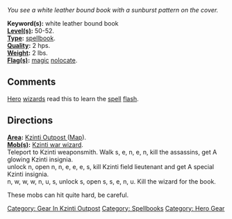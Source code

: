 *You see a white leather bound book with a sunburst pattern on the
cover.*

**Keyword(s):** white leather bound book  
**[Level(s)](Object_Level.md "wikilink"):** 50-52.  
**[Type](:Category:_Object_Types.md "wikilink"):**
[spellbook](:Category:_Spellbooks.md "wikilink").  
**[Quality](Object_Quality.md "wikilink"):** 2 hps.  
**[Weight](Object_Weight.md "wikilink"):** 2 lbs.  
**[Flag(s)](:Category:_Object_Flags.md "wikilink"):**
[magic](Magic_Flag.md "wikilink")
[nolocate](NoLocate_Flag.md "wikilink").  

## Comments

[Hero](:Category:Hero.md "wikilink")
[wizards](:Category:Wizards.md "wikilink") read this to learn the
[spell](:Category:Skills_And_Spells.md "wikilink")
[flash](Flash.md "wikilink").

## Directions

**[Area](:Category:_Areas.md "wikilink"):** [ Kzinti Outpost
](:Category:_Kzinti_Outpost.md "wikilink")
([Map](Kzinti_Outpost_Map.md "wikilink")).  
**[Mob(s)](:Category:_Mobs.md "wikilink"):** [Kzinti war
wizard](Kzinti_War_Wizard.md "wikilink").  
Teleport to Kzinti weaponsmith. Walk s, e, n, e, n, kill the assassins,
get A glowing Kzinti insignia.  
unlock n, open n, n, e, e, e, s, kill Kzinti field lieutenant and get A
special Kzinti insignia.  
n, w, w, w, n, u, s, unlock s, open s, s, e, n, u. Kill the wizard for
the book.  
  
These mobs can hit quite hard, be careful.  

[Category: Gear In Kzinti
Outpost](Category:_Gear_In_Kzinti_Outpost "wikilink") [Category:
Spellbooks](Category:_Spellbooks "wikilink") [Category: Hero
Gear](Category:_Hero_Gear "wikilink")
